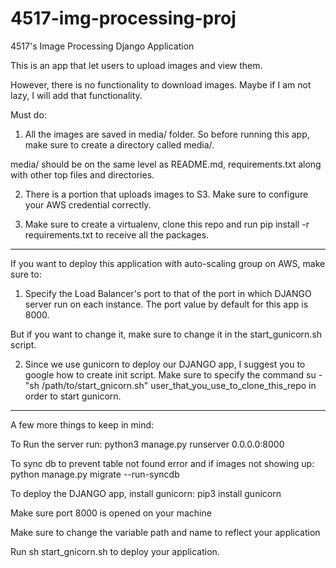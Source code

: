 # 4517-img-processing-proj
4517's Image Processing Django Application

This is an app that let users to upload images and view them. 

However, there is no functionality to download images. Maybe if I am not lazy, I will add that functionality. 

Must do:

1. All the images are saved in media/ folder. So before running this app, make sure to create a directory called media/.

media/ should be on the same level as README.md, requirements.txt along with other top files and directories. 

2. There is a portion that uploads images to S3. Make sure to configure your AWS credential correctly. 

3. Make sure to create a virtualenv, clone this repo and run pip install -r requirements.txt to receive all the packages.

--------------------------------------------------------------------------

If you want to deploy this application with auto-scaling group on AWS, make sure to:

1. Specify the Load Balancer's port to that of the port in which DJANGO server run on each instance. The port value by default for this app is 8000. 

But if you want to change it, make sure to change it in the start_gunicorn.sh script.

2. Since we use gunicorn to deploy our DJANGO app, I suggest you to google how to create init script. Make sure to specify the command su - "sh /path/to/start_gnicorn.sh" user_that_you_use_to_clone_this_repo in order to start gunicorn. 

--------------------------------------------------------------------------

A few more things to keep in mind:

To Run the server run:
python3 manage.py runserver 0.0.0.0:8000

To sync db to prevent table not found error and if images not showing up:
python manage.py migrate --run-syncdb

To deploy the DJANGO app, install gunicorn:
pip3 install gunicorn

Make sure port 8000 is opened on your machine

Make sure to change the variable path and name to reflect your application

Run sh start_gnicorn.sh to deploy your application.
